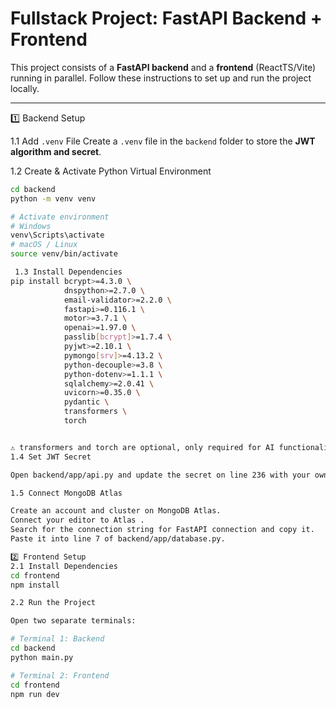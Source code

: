 # Fullstack Project: FastAPI Backend + Frontend

This project consists of a **FastAPI backend** and a **frontend** (ReactTS/Vite) running in parallel. Follow these instructions to set up and run the project locally.

---

1️⃣ Backend Setup

1.1 Add `.venv` File
Create a `.venv` file in the `backend` folder to store the **JWT algorithm and secret**.

 1.2 Create & Activate Python Virtual Environment

```bash
cd backend
python -m venv venv

# Activate environment
# Windows
venv\Scripts\activate
# macOS / Linux
source venv/bin/activate

 1.3 Install Dependencies
pip install bcrypt>=4.3.0 \
            dnspython>=2.7.0 \
            email-validator>=2.2.0 \
            fastapi>=0.116.1 \
            motor>=3.7.1 \
            openai>=1.97.0 \
            passlib[bcrypt]>=1.7.4 \
            pyjwt>=2.10.1 \
            pymongo[srv]>=4.13.2 \
            python-decouple>=3.8 \
            python-dotenv>=1.1.1 \
            sqlalchemy>=2.0.41 \
            uvicorn>=0.35.0 \
            pydantic \
            transformers \
            torch


⚠️ transformers and torch are optional, only required for AI functionality.
1.4 Set JWT Secret

Open backend/app/api.py and update the secret on line 236 with your own secret key.

1.5 Connect MongoDB Atlas

Create an account and cluster on MongoDB Atlas.
Connect your editor to Atlas .
Search for the connection string for FastAPI connection and copy it.
Paste it into line 7 of backend/app/database.py.

2️⃣ Frontend Setup
2.1 Install Dependencies
cd frontend
npm install

2.2 Run the Project

Open two separate terminals:

# Terminal 1: Backend
cd backend
python main.py

# Terminal 2: Frontend
cd frontend
npm run dev
